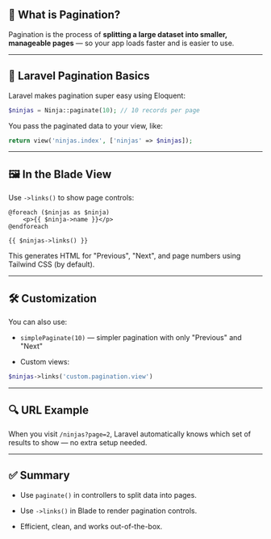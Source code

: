 ## 📄 What is Pagination?

Pagination is the process of **splitting a large dataset into smaller, manageable pages** — so your app loads faster and is easier to use.

---

## 🔧 Laravel Pagination Basics

Laravel makes pagination super easy using Eloquent:

```php
$ninjas = Ninja::paginate(10); // 10 records per page
```

You pass the paginated data to your view, like:

```php
return view('ninjas.index', ['ninjas' => $ninjas]);
```

---

## 🖼️ In the Blade View

Use `->links()` to show page controls:

```blade
@foreach ($ninjas as $ninja)
    <p>{{ $ninja->name }}</p>
@endforeach

{{ $ninjas->links() }}
```

This generates HTML for "Previous", "Next", and page numbers using Tailwind CSS (by default).

---

## 🛠️ Customization

You can also use:

- `simplePaginate(10)` — simpler pagination with only "Previous" and "Next"
    
- Custom views:
    

```php
$ninjas->links('custom.pagination.view')
```

---

## 🔍 URL Example

When you visit `/ninjas?page=2`, Laravel automatically knows which set of results to show — no extra setup needed.

---

## ✅ Summary

- Use `paginate()` in controllers to split data into pages.
    
- Use `->links()` in Blade to render pagination controls.
    
- Efficient, clean, and works out-of-the-box.